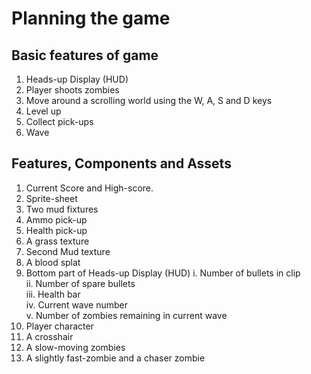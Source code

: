 # Planning the game

## Basic features of game
1. Heads-up Display (HUD)  
2. Player shoots zombies  
3. Move around a scrolling world using the W, A, S and D keys  
4. Level up  
5. Collect pick-ups  
6. Wave

## Features, Components and Assets
1. Current Score and High-score.  
2. Sprite-sheet  
3. Two mud fixtures  
4. Ammo pick-up  
5. Health pick-up  
6. A grass texture  
7. Second Mud texture  
8. A blood splat  
9. Bottom part of Heads-up Display (HUD)
  i. Number of bullets in clip  
  ii. Number of spare bullets  
  iii. Health bar  
  iv. Current wave number  
  v. Number of zombies remaining in current wave  
10. Player character  
11. A crosshair  
12. A slow-moving zombies  
13. A slightly fast-zombie and a chaser zombie  

